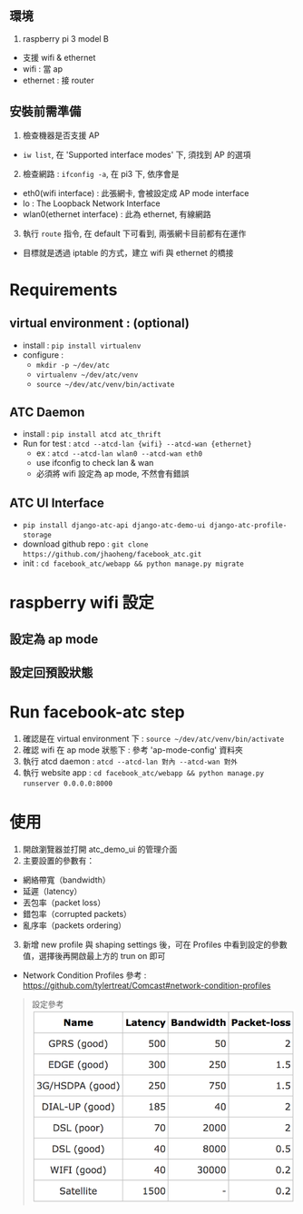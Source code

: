 ## 環境
1. raspberry pi 3 model B
  - 支援 wifi & ethernet
  - wifi : 當 ap
  - ethernet : 接 router

## 安裝前需準備
1. 檢查機器是否支援 AP 
  - `iw list`, 在 'Supported interface modes' 下, 須找到 AP 的選項
2. 檢查網路 : `ifconfig -a`, 在 pi3 下, 依序會是
  - eth0(wifi interface) : 此張網卡, 會被設定成 AP mode interface
  - lo : The Loopback Network Interface
  - wlan0(ethernet interface) : 此為 ethernet, 有線網路
3. 執行 `route` 指令, 在 default 下可看到, 兩張網卡目前都有在運作
  - 目標就是透過 iptable 的方式，建立 wifi 與 ethernet 的橋接

# Requirements
## virtual environment : (optional)
- install : `pip install virtualenv`
- configure :
  - `mkdir -p ~/dev/atc`
  - `virtualenv ~/dev/atc/venv`
  - `source ~/dev/atc/venv/bin/activate`

## ATC Daemon
- install : `pip install atcd atc_thrift`
- Run for test : `atcd --atcd-lan {wifi} --atcd-wan {ethernet}`
  - ex : `atcd --atcd-lan wlan0 --atcd-wan eth0`
  - use ifconfig to check lan & wan
  - 必須將 wifi 設定為 ap mode, 不然會有錯誤

## ATC UI Interface
- `pip install django-atc-api django-atc-demo-ui django-atc-profile-storage`
- download github repo : `git clone https://github.com/jhaoheng/facebook_atc.git`
- init : `cd facebook_atc/webapp && python manage.py migrate`

# raspberry wifi 設定 
## 設定為 ap mode
## 設定回預設狀態

# Run facebook-atc step
1. 確認是在 virtual environment 下 : `source ~/dev/atc/venv/bin/activate`
2. 確認 wifi 在 ap mode 狀態下 : 參考 'ap-mode-config' 資料夾
3. 執行 atcd daemon : `atcd --atcd-lan 對內 --atcd-wan 對外`
4. 執行 website app : `cd facebook_atc/webapp && python manage.py runserver 0.0.0.0:8000`

# 使用

1. 開啟瀏覽器並打開 atc_demo_ui 的管理介面
2. 主要設置的參數有：
  - 網絡帶寬（bandwidth）
  - 延遲（latency）
  - 丟包率（packet loss）
  - 錯包率（corrupted packets）
  - 亂序率（packets ordering）
3. 新增 new profile 與 shaping settings 後，可在 Profiles 中看到設定的參數值，選擇後再開啟最上方的 trun on 即可
  - Network Condition Profiles 參考 : https://github.com/tylertreat/Comcast#network-condition-profiles

> 設定參考
![img](./img.png)